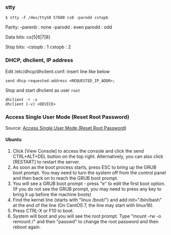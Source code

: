 ### stty

    $ stty -F /dev/ttyS0 57600 cs8 -parodd cstopb
    
Parity:
-parenb : none
-parodd : even
parodd  : odd

Data bits: cs{5|6|7|8}

Stop bits:
-cstopb : 1
cstopb  : 2
   
### DHCP, dhclient, IP address

Edit /etc/dhcp/dhclient.conf: insert line like below

    send dhcp-requested-address <REQUESTED_IP_ADDR>;
    
Stop and start dhclient as user `root`

    dhclient -r -v
    dhclient [-v] <DEVICE>

### Access Single User Mode (Reset Root Password)

Source: [Access Single User Mode (Reset Root Password)](https://www.vultr.com/docs/boot-into-single-user-mode-reset-root-password)

#### Ubuntu

1. Click \[View Console\] to access the console and click the send CTRL+ALT+DEL button on the top right.
Alternatively, you can also click [RESTART] to restart the server.  
2. As soon as the boot process starts, press ESC to bring up the GRUB boot prompt.
You may need to turn the system off from the control panel and then back on to reach the GRUB boot prompt.  
3. You will see a GRUB boot prompt - press "e" to edit the first boot option. (If you do not see the GRUB prompt, 
you may need to press any key to bring it up before the machine boots)  
4. Find the kernel line (starts with "linux /boot/") and add init="/bin/bash" at the end of the line (On CentOS 7, 
the line may start with linux16).  
5. Press CTRL-X or F10 to boot.  
6. System will boot and you will see the root prompt. Type "mount -rw -o remount /" and then "passwd" 
to change the root password and then reboot again.  
